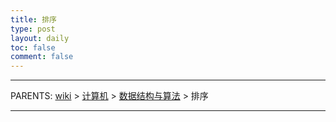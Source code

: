```yaml
---
title: 排序
type: post
layout: daily
toc: false
comment: false
---
```

---
PARENTS: [wiki](/gknows/wiki) > [计算机](/gknows/计算机) > [数据结构与算法](/gknows/数据结构与算法) > 排序

---
